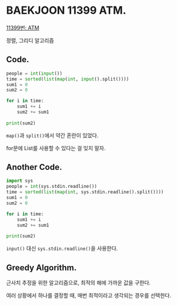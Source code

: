 # BAEKJOON 11399 ATM.
[11399번: ATM](https://www.acmicpc.net/problem/11399)

정렬, 그리디 알고리즘

## Code.

```python
people = int(input())
time = sorted(list(map(int, input().split())))
sum1 = 0
sum2 = 0

for i in time:
    sum1 += i
    sum2 += sum1
    
print(sum2)
```

`map()`과 `split()`에서 약간 혼란이 있었다.

for문에 List를 사용할 수 있다는 걸 잊지 말자.

## Another Code.

```python
import sys
people = int(sys.stdin.readline())
time = sorted(list(map(int, sys.stdin.readline().split())))
sum1 = 0
sum2 = 0

for i in time:
    sum1 += i
    sum2 += sum1
    
print(sum2)
```

`input()` 대신 `sys.stdin.readline()`을 사용한다.

## Greedy Algorithm.

근사치 추정을 위한 알고리즘으로, 최적의 해에 가까운 값을 구한다.

여러 상황에서 하나를 결정할 때, 매번 최적이라고 생각되는 경우를 선택한다.